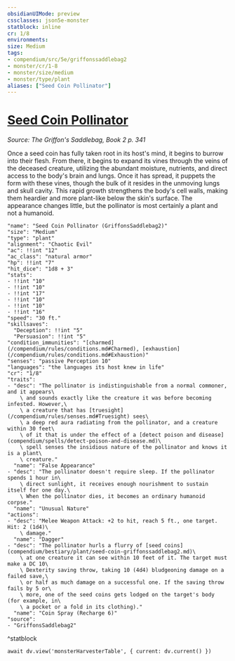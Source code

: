 ```yaml
---
obsidianUIMode: preview
cssclasses: json5e-monster
statblock: inline
cr: 1/8
environments: 
size: Medium
tags:
- compendium/src/5e/griffonssaddlebag2
- monster/cr/1-8
- monster/size/medium
- monster/type/plant
aliases: ["Seed Coin Pollinator"]
---
```

# [Seed Coin Pollinator](compendium\bestiary\plant/seed-coin-pollinator-griffonssaddlebag2.md)
*Source: The Griffon's Saddlebag, Book 2 p. 341*

Once a seed coin has fully taken root in its host's mind, it begins to burrow into their flesh. From there, it begins to expand its vines through the veins of the deceased creature, utilizing the abundant moisture, nutrients, and direct access to the body's brain and lungs. Once it has spread, it puppets the form with these vines, though the bulk of it resides in the unmoving lungs and skull cavity. This rapid growth strengthens the body's cell walls, making them heardier and more plant-like below the skin's surface. The appearance changes little, but the pollinator is most certainly a plant and not a humanoid.

```statblock
"name": "Seed Coin Pollinator (GriffonsSaddlebag2)"
"size": "Medium"
"type": "plant"
"alignment": "Chaotic Evil"
"ac": !!int "12"
"ac_class": "natural armor"
"hp": !!int "7"
"hit_dice": "1d8 + 3"
"stats":
- !!int "10"
- !!int "10"
- !!int "17"
- !!int "10"
- !!int "10"
- !!int "16"
"speed": "30 ft."
"skillsaves":
  "Deception": !!int "5"
  "Persuasion": !!int "5"
"condition_immunities": "[charmed](/compendium/rules/conditions.md#Charmed), [exhaustion](/compendium/rules/conditions.md#Exhaustion)"
"senses": "passive Perception 10"
"languages": "the languages its host knew in life"
"cr": "1/8"
"traits":
- "desc": "The pollinator is indistinguishable from a normal commoner, and it appears\
    \ and sounds exactly like the creature it was before becoming infested. However,\
    \ a creature that has [truesight](/compendium/rules/senses.md#Truesight) sees\
    \ a deep red aura radiating from the pollinator, and a creature within 30 feet\
    \ of it that is under the effect of a [detect poison and disease](compendium/spells/detect-poison-and-disease.md)\
    \ spell senses the insidious nature of the pollinator and knows it is a plant\
    \ creature."
  "name": "False Appearance"
- "desc": "The pollinator doesn't require sleep. If the pollinator spends 1 hour in\
    \ direct sunlight, it receives enough nourishment to sustain itself for one day.\
    \ When the pollinator dies, it becomes an ordinary humanoid corpse."
  "name": "Unusual Nature"
"actions":
- "desc": "Melee Weapon Attack: +2 to hit, reach 5 ft., one target. Hit: 2 (1d4)\
    \ damage."
  "name": "Dagger"
- "desc": "The pollinator hurls a flurry of [seed coins](compendium/bestiary/plant/seed-coin-griffonssaddlebag2.md)\
    \ at one creature it can see within 10 feet of it. The target must make a DC 10\
    \ Dexterity saving throw, taking 10 (4d4) bludgeoning damage on a failed save,\
    \ or half as much damage on a successful one. If the saving throw fails by 5 or\
    \ more, one of the seed coins gets lodged on the target's body (for example, in\
    \ a pocket or a fold in its clothing)."
  "name": "Coin Spray (Recharge 6)"
"source":
- "GriffonsSaddlebag2"
```
^statblock

```dataviewjs
await dv.view('monsterHarvesterTable', { current: dv.current() })
```